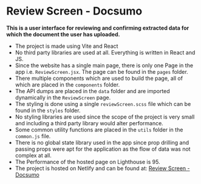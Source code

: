 # Review Screen - Docsumo

**This is a user interface for reviewing and confirming extracted data for which the document the user has uploaded.**

- The project is made using Vite and React
- No third party libraries are used at all. Everything is written in React and JS.
- Since the website has a single main page, there is only one Page in the app i.e. `ReviewScreen.jsx`. The page can be found in the `pages` folder.
- There multiple components which are used to build the page, all of which are placed in the `components` folder.
- The API dumps are placed in the `data` folder and are imported dynamically in the `ReviewScreen` page.
- The styling is done using a single `reviewScreen.scss` file which can be found in the `styles` folder.
- No styling libraries are used since the scope of the project is very small and including a third party library would alter performance.
- Some common utility functions are placed in the `utils` folder in the `common.js` file.
- There is no global state library used in the app since prop drilling and passing props were apt for the application as the flow of data was not complex at all.
- The Performance of the hosted page on Lighthouse is 95.
- The project is hosted on Netlify and can be found at: [Review Screen - Docsumo](https://resilient-griffin-f75a36.netlify.app/)
